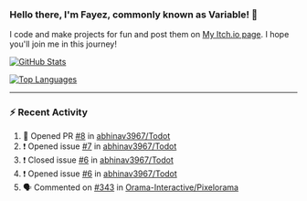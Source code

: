 ### Hello there, I'm Fayez, commonly known as Variable! 👋
I code and make projects for fun and post them on [My Itch.io page](https://variable-industries.itch.io/). I hope you'll join me in this journey!

[![GitHub Stats](https://github-readme-stats.vercel.app/api/?username=Variable-ind&show_icons=true&theme=merko)](https://github.com/anuraghazra/github-readme-stats)

[![Top Languages](https://github-readme-stats.vercel.app/api/top-langs/?username=Variable-ind&layout=compact&theme=merko)](https://github.com/anuraghazra/github-readme-stats)

---

### :zap: Recent Activity

<!--START_SECTION:activity-->
1. 💪 Opened PR [#8](https://github.com/abhinav3967/Todot/pull/8) in [abhinav3967/Todot](https://github.com/abhinav3967/Todot)
2. ❗️ Opened issue [#7](https://github.com/abhinav3967/Todot/issues/7) in [abhinav3967/Todot](https://github.com/abhinav3967/Todot)
3. ❗️ Closed issue [#6](https://github.com/abhinav3967/Todot/issues/6) in [abhinav3967/Todot](https://github.com/abhinav3967/Todot)
4. ❗️ Opened issue [#6](https://github.com/abhinav3967/Todot/issues/6) in [abhinav3967/Todot](https://github.com/abhinav3967/Todot)
5. 🗣 Commented on [#343](https://github.com/Orama-Interactive/Pixelorama/issues/343) in [Orama-Interactive/Pixelorama](https://github.com/Orama-Interactive/Pixelorama)
<!--END_SECTION:activity-->

<!--
**Variable-ind/Variable-ind** is a ✨ _special_ ✨ repository because its `README.md` (this file) appears on your GitHub profile.

Here are some ideas to get you started:
- 🌱 I’m currently studying at ...
- 🔭 I’m currently working on ...
- 👯 I’m looking to collaborate on ...
- 🤔 I’m looking for help with ...
- 💬 Ask me about ...
- 📫 How to reach me: ...
- ⚡ Fun fact: ...
-->
